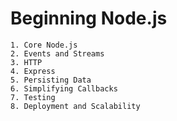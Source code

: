 # Beginning Node.js
	
	1. Core Node.js
	2. Events and Streams
	3. HTTP
	4. Express
	5. Persisting Data
	6. Simplifying Callbacks
	7. Testing
	8. Deployment and Scalability

